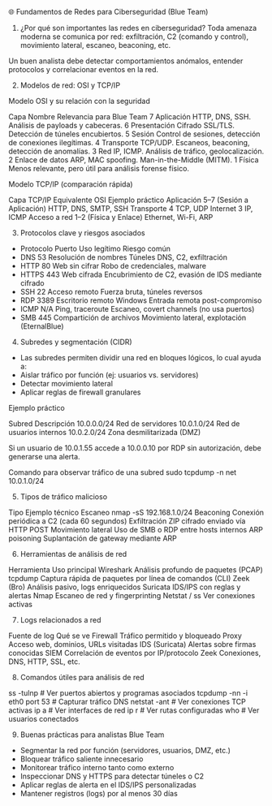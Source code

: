 🌐 Fundamentos de Redes para Ciberseguridad (Blue Team)
1. ¿Por qué son importantes las redes en ciberseguridad?
Toda amenaza moderna se comunica por red: exfiltración, C2 (comando y control), movimiento lateral, escaneo, beaconing, etc.

Un buen analista debe detectar comportamientos anómalos, entender protocolos y correlacionar eventos en la red.

2. Modelos de red: OSI y TCP/IP

 Modelo OSI y su relación con la seguridad

Capa	Nombre	Relevancia para Blue Team
7	Aplicación	HTTP, DNS, SSH. Análisis de payloads y cabeceras.
6	Presentación	Cifrado SSL/TLS. Detección de túneles encubiertos.
5	Sesión	Control de sesiones, detección de conexiones ilegítimas.
4	Transporte	TCP/UDP. Escaneos, beaconing, detección de anomalías.
3	Red	IP, ICMP. Análisis de tráfico, geolocalización.
2	Enlace de datos	ARP, MAC spoofing. Man-in-the-Middle (MITM).
1	Física	Menos relevante, pero útil para análisis forense físico.

 Modelo TCP/IP (comparación rápida)

Capa TCP/IP	Equivalente OSI	Ejemplo práctico
Aplicación	5–7 (Sesión a Aplicación)	HTTP, DNS, SMTP, SSH
Transporte	4	TCP, UDP
Internet	3	IP, ICMP
Acceso a red	1–2 (Física y Enlace)	Ethernet, Wi-Fi, ARP

3. Protocolos clave y riesgos asociados

- Protocolo	Puerto	Uso legítimo	                Riesgo común
- DNS	    53	    Resolución de nombres	        Túneles DNS, C2, exfiltración
- HTTP	    80	    Web sin cifrar	                Robo de credenciales, malware
- HTTPS	    443	    Web cifrada	                    Encubrimiento de C2, evasión de IDS mediante cifrado
- SSH	    22	    Acceso remoto	                Fuerza bruta, túneles reversos
- RDP	    3389	Escritorio remoto Windows	    Entrada remota post-compromiso
- ICMP	    N/A	    Ping, traceroute	            Escaneo, covert channels (no usa puertos)
- SMB	    445	    Compartición de archivos	    Movimiento lateral, explotación (EternalBlue)

4. Subredes y segmentación (CIDR)

- Las subredes permiten dividir una red en bloques lógicos, lo cual ayuda a:
- Aislar tráfico por función (ej: usuarios vs. servidores)
- Detectar movimiento lateral
- Aplicar reglas de firewall granulares

Ejemplo práctico

Subred	    Descripción
10.0.0.0/24	Red de servidores
10.0.1.0/24	Red de usuarios internos
10.0.2.0/24	Zona desmilitarizada (DMZ)

Si un usuario de 10.0.1.55 accede a 10.0.0.10 por RDP sin autorización, debe generarse una alerta.

Comando para observar tráfico de una subred
sudo tcpdump -n net 10.0.1.0/24

5. Tipos de tráfico malicioso

Tipo	Ejemplo técnico
Escaneo	nmap -sS 192.168.1.0/24
Beaconing	Conexión periódica a C2 (cada 60 segundos)
Exfiltración	ZIP cifrado enviado vía HTTP POST
Movimiento lateral	Uso de SMB o RDP entre hosts internos
ARP poisoning	Suplantación de gateway mediante ARP

6. Herramientas de análisis de red

Herramienta	    Uso principal
Wireshark	    Análisis profundo de paquetes (PCAP)
tcpdump	        Captura rápida de paquetes por línea de comandos (CLI)
Zeek (Bro)   	Análisis pasivo, logs enriquecidos
Suricata	    IDS/IPS con reglas y alertas
Nmap	        Escaneo de red y fingerprinting
Netstat / ss	Ver conexiones activas

7. Logs relacionados a red

Fuente de log	Qué se ve
Firewall	Tráfico permitido y bloqueado
Proxy	Acceso web, dominios, URLs visitadas
IDS (Suricata)	Alertas sobre firmas conocidas
SIEM	Correlación de eventos por IP/protocolo
Zeek	Conexiones, DNS, HTTP, SSL, etc.

8. Comandos útiles para análisis de red

ss -tulnp                # Ver puertos abiertos y programas asociados
tcpdump -nn -i eth0 port 53  # Capturar tráfico DNS
netstat -ant             # Ver conexiones TCP activas
ip a                     # Ver interfaces de red
ip r                     # Ver rutas configuradas
who                      # Ver usuarios conectados

9. Buenas prácticas para analistas Blue Team

- Segmentar la red por función (servidores, usuarios, DMZ, etc.)
- Bloquear tráfico saliente innecesario
- Monitorear tráfico interno tanto como externo
- Inspeccionar DNS y HTTPS para detectar túneles o C2
- Aplicar reglas de alerta en el IDS/IPS personalizadas
- Mantener registros (logs) por al menos 30 días